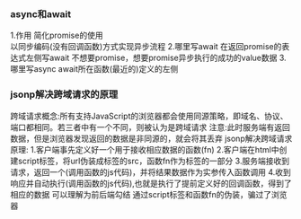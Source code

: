 ### async和await
1.作用
    简化promise的使用\
    以同步编码(没有回调函数)方式实现异步流程
2.哪里写await
    在返回promise的表达式左侧写await 不想要promise，想要promise异步执行的成功的value数据
3.哪里写async
    await所在函数(最近的)定义的左侧

### jsonp解决跨域请求的原理
跨域请求概念:所有支持JavaScript的浏览器都会使用同源策略，即域名、协议、端口都相同。若三者中有一个不同，则被认为是跨域请求
    注意:此时服务端有返回数据，但是浏览器发现返回的数据是非同源的，就会将其丢弃
jsonp解决跨域请求原理:
    1.客户端事先定义好一个用于接收相应数据的函数(fn)
    2.客户端在html中创建script标签，将url伪装成标签的src，函数fn作为标签的一部分
    3.服务端接收到请求，返回一个(调用函数的js代码)，并将结果数据作为实参传入函数调用
    4.收到响应并自动执行(调用函数的js代码),也就是执行了提前定义好的回调函数，得到了相应的数据
    可以理解为前后端勾结 通过script标签和函数fn的伪装，骗过了浏览器